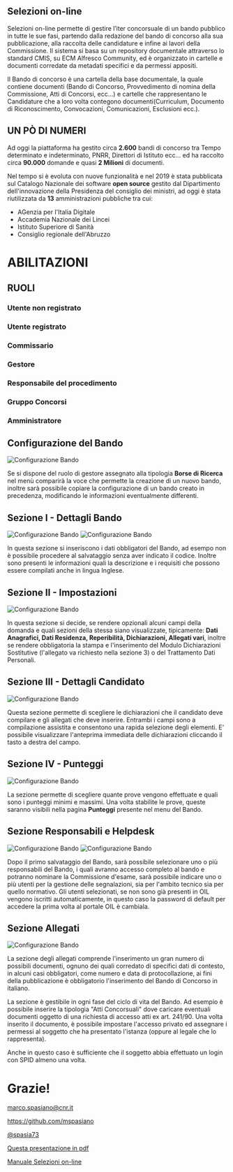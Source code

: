 <!--s-->
## Selezioni on-line
Selezioni on-line permette di gestire l’iter concorsuale di un bando pubblico in tutte le sue fasi, partendo dalla redazione del bando di concorso alla sua pubblicazione, alla raccolta delle candidature e infine ai lavori della Commissione. Il sistema si basa su un repository documentale attraverso lo standard CMIS, su ECM Alfresco Community, ed è organizzato in cartelle e documenti corredate da metadati specifici e da permessi appositi.<!-- .element: class="text-justify" -->  

Il Bando di concorso è una cartella della base documentale, la quale contiene documenti (Bando di Concorso, Provvedimento di nomina della Commissione, Atti di Concorsi, ecc…) e cartelle che rappresentano le Candidature che a loro volta contegono documenti(Curriculum, Documento di Riconoscimento, Convocazioni, Comunicazioni, Esclusioni ecc.).<!-- .element: class="text-justify" --> 

<!--s-->
## UN PÒ DI NUMERI

Ad oggi la piattaforma ha gestito circa **2.600** bandi di concorso tra Tempo determinato e indeterminato, PNRR, Direttori di Istituto ecc... ed ha
raccolto circa **90.000** domande e quasi **2 Milioni** di documenti.<!-- .element: class="text-justify" -->

Nel tempo si è evoluta con nuove funzionalità e nel 2019 è stata pubblicata sul Catalogo Nazionale dei software **open source** gestito dal 
Dipartimento dell'innovazione della Presidenza del consiglio dei ministri, ad oggi è stata riutilizzata da **13** amministrazioni pubbliche
tra cui:
- AGenzia per l'Italia Digitale<!-- .element: class="fragment" data-fragment-index="0"-->
- Accademia Nazionale dei Lincei<!-- .element: class="fragment" data-fragment-index="1"-->
- Istituto Superiore di Sanità<!-- .element: class="fragment" data-fragment-index="2"-->
- Consiglio regionale dell'Abruzzo<!-- .element: class="fragment" data-fragment-index="3"-->

<!--s-->
# ABILITAZIONI
## RUOLI

### Utente non registrato<!-- .element: class="fragment" data-fragment-index="0"-->
### Utente registrato<!-- .element: class="fragment" data-fragment-index="1"-->
### Commissario<!-- .element: class="fragment" data-fragment-index="2"-->
### Gestore<!-- .element: class="fragment"  data-fragment-index="3"-->
### Responsabile del procedimento<!-- .element: class="fragment" data-fragment-index="4"-->
### Gruppo Concorsi<!-- .element: class="fragment" data-fragment-index="5"-->
### Amministratore<!-- .element: class="fragment" data-fragment-index="6"-->

<!--s-->
## Configurazione del Bando
![Configurazione Bando](img/conf_bando_1.png)

Se si dispone del ruolo di gestore assegnato alla tipologia **Borse di Ricerca** nel menù comparirà la voce che permette la creazione di un nuovo bando, inoltre sarà possibile copiare la configurazione di un bando creato in precedenza, modificando le informazioni eventualmente differenti.<!-- .element: class="text-justify" --> 

<!--v-->
## Sezione I - Dettagli Bando
![Configurazione Bando](img/conf_bando_2.png) ![Configurazione Bando](img/conf_bando_3.png)

In questa sezione si inseriscono i dati obbligatori del Bando, ad esempo non è possibile procedere al salvataggio senza aver indicato il codice.
Inoltre sono presenti le informazioni quali la descrizione e i requisiti che possono essere compilati anche in lingua Inglese.  

<!--v-->
## Sezione II - Impostazioni
![Configurazione Bando](img/conf_bando_4.png)

In questa sezione si decide, se rendere opzionali alcuni campi della domanda e quali sezioni della stessa siano visualizzate, tipicamente: **Dati Anagrafici, Dati Residenza, Reperibilità, Dichiarazioni, Allegati vari**, inoltre se rendere obbligatoria la stampa e l'inserimento del Modulo Dichiarazioni Sostitutive (l'allegato va richiesto nella sezione 3) o del Trattamento Dati Personali. 

<!--v-->
## Sezione III - Dettagli Candidato
![Configurazione Bando](img/conf_bando_5.png)

Questa sezione permette di scegliere le dichiarazioni che il candidato deve compilare e gli allegati che deve inserire. Entrambi i campi sono a compilazione assistita e consentono una rapida selezione degli elementi. E' possibile visualizzare l'anteprima immediata delle dichiarazioni cliccando il tasto a destra del campo.

<!--v-->
## Sezione IV - Punteggi
![Configurazione Bando](img/conf_bando_6.png)

La sezione permette di scegliere quante prove vengono effettuate e quali sono i punteggi minimi e massimi. 
Una volta stabilite le prove, queste saranno visibili nella pagina **Punteggi** presente nel menu del Bando.

<!--v-->
## Sezione Responsabili e Helpdesk
![Configurazione Bando](img/conf_bando_7.png) ![Configurazione Bando](img/conf_bando_8.png)

Dopo il primo salvataggio del Bando, sarà possibile selezionare uno o più responsabili del Bando, 
i quali avranno accesso completo al bando e potranno nominare la Commissione d'esame, sarà possibile indicare uno o più utenti 
per la gestione delle segnalazioni, sia per l'ambito tecnico sia per quello normativo. 
Gli utenti selezionati, se non sono già presenti in OIL vengono iscritti automaticamente, in questo caso la password di default per accedere la prima volta al portale OIL è cambiala.

<!--v-->
## Sezione Allegati
![Configurazione Bando](img/conf_bando_9.png)

La sezione degli allegati comprende l'inserimento un gran numero di possibili documenti, ognuno dei quali corredato di specifici dati di contesto, in alcuni casi obbligatori, come numero e data di protocollazione, ai fini della pubblicazione è obbligatorio l'inserimento del Bando di Concorso in italiano.<!-- .element: class="text-min" -->

La sezione è gestibile in ogni fase del ciclo di vita del Bando. Ad esempio è possibile inserire la tipologia "Atti Concorsuali" dove caricare eventuali documenti oggetto di una richiesta di accesso atti ex art. 241/90. Una volta inserito il documento, è possibile impostare l'accesso privato ed assegnare i permessi al soggetto che ha presentato l'istanza (oppure al legale che lo rappresenta).<!-- .element: class="text-min" --> 

Anche in questo caso è sufficiente che il soggetto abbia effettuato un login con SPID almeno una volta.<!-- .element: class="text-min" -->

<!--s-->

# Grazie!

marco.spasiano@cnr.it 

https://github.com/mspasiano 

[@spasia73](https://twitter.com/spasia73)

[Questa presentazione in pdf](https://mspasiano.github.io/borse-ricerca-2023/slides.pdf)

[Manuale Selezioni on-line](https://consiglionazionaledellericerche.github.io/cool-jconon)